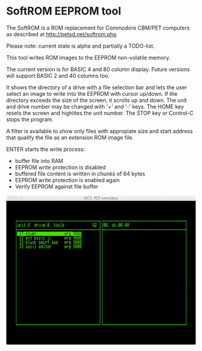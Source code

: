 SoftROM EEPROM tool
===================

The SoftROM is a ROM replacement for Commodore CBM/PET computers as
described at http://petsd.net/softrom.php


Please note: current state is alpha and partially a TODO-list.

This tool writes ROM images to the EEPROM non-volatile memory.

The current version is for BASIC 4 and 80 column display.
Future versions will support BASIC 2 and 40 columns too.

It shows the directory of a drive with a file selection bar and lets the
user select an image to write into the EEPROM with cursor up/down.
If the directory exceeds the size of the screen, it scrolls up and down.
The unit and drive number may be changed with '+' and '-' keys.
The HOME key resets the screen and highlites the unit number.
The STOP key or Control-C stops the program.

A filter is available to show only files with appropiate size and start
address that qualify the file as an extension ROM image file.

ENTER starts the write process:

- buffer file into RAM
- EEPROM write protection is disabled
- buffered file content is written in chunks of 64 bytes
- EEPROM write protection is enabled again
- Verify EEPROM against file buffer

![ScreenShot](https://raw.githubusercontent.com/nils-eilers/SoftROM/master/shot.jpg)
